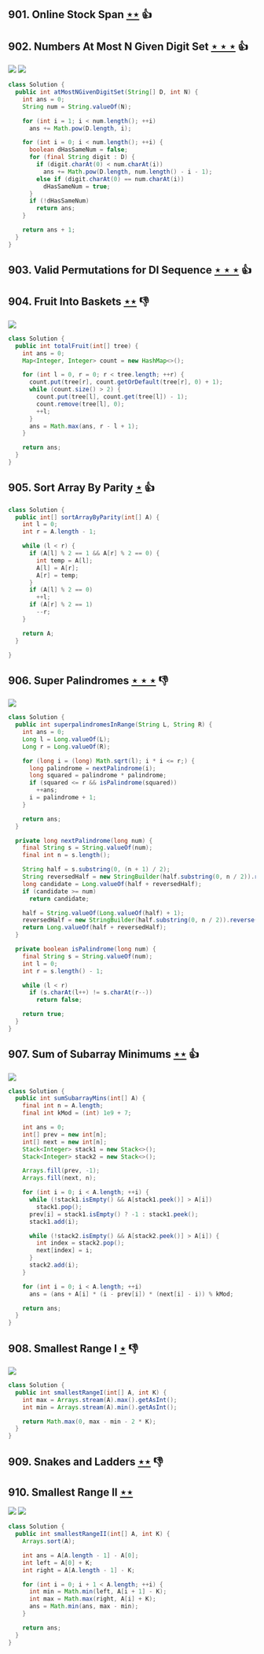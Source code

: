 ## 901. Online Stock Span [$\star\star$](https://leetcode.com/problems/online-stock-span) :thumbsup:

## 902. Numbers At Most N Given Digit Set [$\star\star\star$](https://leetcode.com/problems/numbers-at-most-n-given-digit-set) :thumbsup:

![](https://img.shields.io/badge/-Dynamic%20Programming-113285.svg?style=flat-square) ![](https://img.shields.io/badge/-Math-434343.svg?style=flat-square)

```java
class Solution {
  public int atMostNGivenDigitSet(String[] D, int N) {
    int ans = 0;
    String num = String.valueOf(N);

    for (int i = 1; i < num.length(); ++i)
      ans += Math.pow(D.length, i);

    for (int i = 0; i < num.length(); ++i) {
      boolean dHasSameNum = false;
      for (final String digit : D) {
        if (digit.charAt(0) < num.charAt(i))
          ans += Math.pow(D.length, num.length() - i - 1);
        else if (digit.charAt(0) == num.charAt(i))
          dHasSameNum = true;
      }
      if (!dHasSameNum)
        return ans;
    }

    return ans + 1;
  }
}
```

## 903. Valid Permutations for DI Sequence [$\star\star\star$](https://leetcode.com/problems/valid-permutations-for-di-sequence) :thumbsup:

## 904. Fruit Into Baskets [$\star\star$](https://leetcode.com/problems/fruit-into-baskets) :thumbsdown:

![](https://img.shields.io/badge/-Two%20Pointers-2EA9DF.svg?style=flat-square)

```java
class Solution {
  public int totalFruit(int[] tree) {
    int ans = 0;
    Map<Integer, Integer> count = new HashMap<>();

    for (int l = 0, r = 0; r < tree.length; ++r) {
      count.put(tree[r], count.getOrDefault(tree[r], 0) + 1);
      while (count.size() > 2) {
        count.put(tree[l], count.get(tree[l]) - 1);
        count.remove(tree[l], 0);
        ++l;
      }
      ans = Math.max(ans, r - l + 1);
    }

    return ans;
  }
}
```

## 905. Sort Array By Parity [$\star$](https://leetcode.com/problems/sort-array-by-parity) :thumbsup:

```java
class Solution {
  public int[] sortArrayByParity(int[] A) {
    int l = 0;
    int r = A.length - 1;

    while (l < r) {
      if (A[l] % 2 == 1 && A[r] % 2 == 0) {
        int temp = A[l];
        A[l] = A[r];
        A[r] = temp;
      }
      if (A[l] % 2 == 0)
        ++l;
      if (A[r] % 2 == 1)
        --r;
    }

    return A;
  }

}
```

## 906. Super Palindromes [$\star\star\star$](https://leetcode.com/problems/super-palindromes) :thumbsdown:

![](https://img.shields.io/badge/-Math-434343.svg?style=flat-square)

```java
class Solution {
  public int superpalindromesInRange(String L, String R) {
    int ans = 0;
    Long l = Long.valueOf(L);
    Long r = Long.valueOf(R);

    for (long i = (long) Math.sqrt(l); i * i <= r;) {
      long palindrome = nextPalindrome(i);
      long squared = palindrome * palindrome;
      if (squared <= r && isPalindrome(squared))
        ++ans;
      i = palindrome + 1;
    }

    return ans;
  }

  private long nextPalindrome(long num) {
    final String s = String.valueOf(num);
    final int n = s.length();

    String half = s.substring(0, (n + 1) / 2);
    String reversedHalf = new StringBuilder(half.substring(0, n / 2)).reverse().toString();
    long candidate = Long.valueOf(half + reversedHalf);
    if (candidate >= num)
      return candidate;

    half = String.valueOf(Long.valueOf(half) + 1);
    reversedHalf = new StringBuilder(half.substring(0, n / 2)).reverse().toString();
    return Long.valueOf(half + reversedHalf);
  }

  private boolean isPalindrome(long num) {
    final String s = String.valueOf(num);
    int l = 0;
    int r = s.length() - 1;

    while (l < r)
      if (s.charAt(l++) != s.charAt(r--))
        return false;

    return true;
  }
}
```

## 907. Sum of Subarray Minimums [$\star\star$](https://leetcode.com/problems/sum-of-subarray-minimums) :thumbsup:

![](https://img.shields.io/badge/-Stack-E2943B.svg?style=flat-square)

```java
class Solution {
  public int sumSubarrayMins(int[] A) {
    final int n = A.length;
    final int kMod = (int) 1e9 + 7;

    int ans = 0;
    int[] prev = new int[n];
    int[] next = new int[n];
    Stack<Integer> stack1 = new Stack<>();
    Stack<Integer> stack2 = new Stack<>();

    Arrays.fill(prev, -1);
    Arrays.fill(next, n);

    for (int i = 0; i < A.length; ++i) {
      while (!stack1.isEmpty() && A[stack1.peek()] > A[i])
        stack1.pop();
      prev[i] = stack1.isEmpty() ? -1 : stack1.peek();
      stack1.add(i);

      while (!stack2.isEmpty() && A[stack2.peek()] > A[i]) {
        int index = stack2.pop();
        next[index] = i;
      }
      stack2.add(i);
    }

    for (int i = 0; i < A.length; ++i)
      ans = (ans + A[i] * (i - prev[i]) * (next[i] - i)) % kMod;

    return ans;
  }
}
```

## 908. Smallest Range I [$\star$](https://leetcode.com/problems/smallest-range-i) :thumbsdown:

![](https://img.shields.io/badge/-Math-434343.svg?style=flat-square)

```java
class Solution {
  public int smallestRangeI(int[] A, int K) {
    int max = Arrays.stream(A).max().getAsInt();
    int min = Arrays.stream(A).min().getAsInt();

    return Math.max(0, max - min - 2 * K);
  }
}
```

## 909. Snakes and Ladders [$\star\star$](https://leetcode.com/problems/snakes-and-ladders) :thumbsdown:

## 910. Smallest Range II [$\star\star$](https://leetcode.com/problems/smallest-range-ii)

![](https://img.shields.io/badge/-Greedy-0B346E.svg?style=flat-square) ![](https://img.shields.io/badge/-Math-434343.svg?style=flat-square)

```java
class Solution {
  public int smallestRangeII(int[] A, int K) {
    Arrays.sort(A);

    int ans = A[A.length - 1] - A[0];
    int left = A[0] + K;
    int right = A[A.length - 1] - K;

    for (int i = 0; i + 1 < A.length; ++i) {
      int min = Math.min(left, A[i + 1] - K);
      int max = Math.max(right, A[i] + K);
      ans = Math.min(ans, max - min);
    }

    return ans;
  }
}
```
